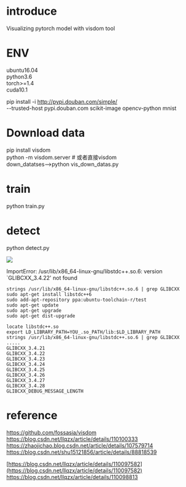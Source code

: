 # introduce
Visualizing pytorch model with visdom tool
# ENV
ubuntu16.04 \
python3.6 \
torch>=1.4\
cuda10.1

pip install -i http://pypi.douban.com/simple/ \
--trusted-host pypi.douban.com scikit-image opencv-python mnist
# Download data
pip install visdom \
python -m visdom.server # 或者直接visdom\
down_datatses-->python vis_down_datas.py 
# train
python train.py 
# detect
python detect.py 


![](./mimis_vis_cv/images/Screens.png)


ImportError: /usr/lib/x86_64-linux-gnu/libstdc++.so.6: version `GLIBCXX_3.4.22' not found
```
strings /usr/lib/x86_64-linux-gnu/libstdc++.so.6 | grep GLIBCXX
sudo apt-get install libstdc++6
sudo add-apt-repository ppa:ubuntu-toolchain-r/test 
sudo apt-get update
sudo apt-get upgrade
sudo apt-get dist-upgrade 

locate libstdc++.so
export LD_LIBRARY_PATH=YOU_.so_PATH/lib:$LD_LIBRARY_PATH
strings /usr/lib/x86_64-linux-gnu/libstdc++.so.6 | grep GLIBCXX
.....
GLIBCXX_3.4.21
GLIBCXX_3.4.22
GLIBCXX_3.4.23
GLIBCXX_3.4.24
GLIBCXX_3.4.25
GLIBCXX_3.4.26
GLIBCXX_3.4.27
GLIBCXX_3.4.28
GLIBCXX_DEBUG_MESSAGE_LENGTH

```



# reference
https://github.com/fossasia/visdom
https://blog.csdn.net/llqzx/article/details/110100333
https://zhaojichao.blog.csdn.net/article/details/107579714
https://blog.csdn.net/shu15121856/article/details/88818539

[https://blog.csdn.net/llqzx/article/details/110097582](https://blog.csdn.net/llqzx/article/details/110097582)
https://blog.csdn.net/llqzx/article/details/110098813



